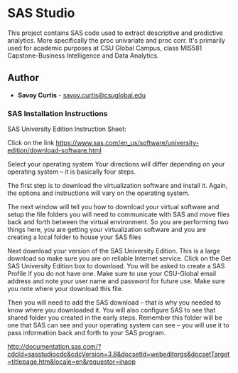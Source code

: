 # SAS Studio 
This project contains SAS code used to extract descriptive and predictive analytics.  More specifically the proc univariate and proc corr. It's primarily used for academic purposes at CSU Global Campus, class MIS581 Capstone-Business Intelligence and Data Analytics.

## Author

* **Savoy Curtis** - 	savoy.curtis@csuglobal.edu

### SAS Installation Instructions

SAS University Edition Instruction Sheet:

Click on the link
https://www.sas.com/en_us/software/university-edition/download-software.html

Select your operating system
Your directions will differ depending on your operating system – it is basically four steps.

The first step is to download the virtualization software and install it. Again, the options and
instructions will vary on the operating system.

The next window will tell you how to download your virtual software and setup the file folders you will need
to communicate with SAS and move files back and forth between the virtual environment. So you are performing two things here, you are getting your virtualization software and you are creating a local folder to house your SAS files

Next download your version of the SAS University Edition. This is a large download so make sure you
are on reliable Internet service. Click on the Get SAS University Edition box to download. You will be
asked to create a SAS Profile if you do not have one. Make sure to use your CSU-Global email address
and note your user name and password for future use. Make sure you note where your download this
file.

Then you will need to add the SAS download – that is why you needed to know where you downloaded
it. You will also configure SAS to see that shared folder you created in the early steps. Remember this
folder will be one that SAS can see and your operating system can see – you will use it to pass information back and
forth to your SAS program. 


http://documentation.sas.com/?cdcId=sasstudiocdc&cdcVersion=3.8&docsetId=webeditorgs&docsetTarget=titlepage.htm&locale=en&requestor=inapp
